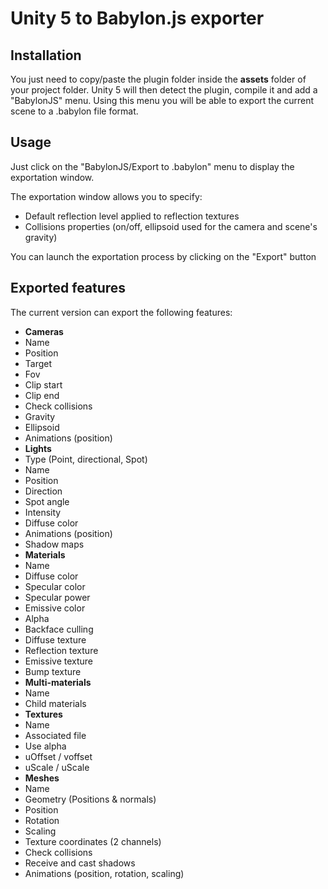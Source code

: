 Unity 5 to Babylon.js exporter
==============================

## Installation
You just need to copy/paste the plugin folder inside the **assets** folder of your project folder. Unity 5 will then detect the plugin, compile it and add a "BabylonJS" menu.
Using this menu you will be able to export the current scene to a .babylon file format.

## Usage
Just click on the "BabylonJS/Export to .babylon" menu to display the exportation window.

The exportation window allows you to specify:
* Default reflection level applied to reflection textures
* Collisions properties (on/off, ellipsoid used for the camera and scene's gravity)

You can launch the exportation process by clicking on the "Export" button


## Exported features
The current version can export the following features:

* **Cameras**
 * Name
 * Position
 * Target
 * Fov
 * Clip start
 * Clip end
 * Check collisions
 * Gravity
 * Ellipsoid
 * Animations (position)
 * **Lights**
 * Type (Point, directional, Spot)
 * Name
 * Position
 * Direction
 * Spot angle
 * Intensity
 * Diffuse color
 * Animations (position)
 * Shadow maps
* **Materials**
 * Name
 * Diffuse color
 * Specular color
 * Specular power
 * Emissive color
 * Alpha
 * Backface culling
 * Diffuse texture
 * Reflection texture
 * Emissive texture
 * Bump texture
* **Multi-materials**
 * Name
 * Child materials
* **Textures**
 * Name
 * Associated file
 * Use alpha
 * uOffset / voffset
 * uScale / uScale
* **Meshes**
 * Name
 * Geometry (Positions & normals)
 * Position
 * Rotation
 * Scaling
 * Texture coordinates (2 channels)
 * Check collisions
 * Receive and cast shadows
 * Animations (position, rotation, scaling)





